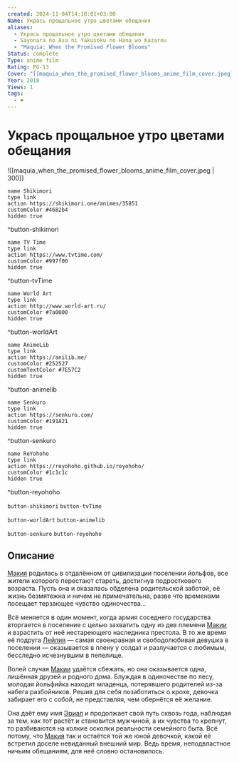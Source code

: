 ```yaml
---
created: 2024-11-04T14:18:01+03:00
Name: Укрась прощальное утро цветами обещания
aliases:
  - Укрась прощальное утро цветами обещания
  - Sayonara no Asa ni Yakusoku no Hana wo Kazarou
  - "Maquia: When the Promised Flower Blooms"
Status: complete
Type: anime film
Rating: PG-13
Cover: "[[maquia_when_the_promised_flower_blooms_anime_film_cover.jpeg]]"
Year: 2018
Views: 1
tags:
  - ❤
---
```


# Укрась прощальное утро цветами обещания

![[maquia_when_the_promised_flower_blooms_anime_film_cover.jpeg | 300]]

```button
name Shikimori
type link
action https://shikimori.one/animes/35851
customColor #4682b4
hidden true
```
^button-shikimori

```button
name TV Time
type link
action https://www.tvtime.com/
customColor #997f00
hidden true
```
^button-tvTime

```button
name World Art
type link
action http://www.world-art.ru/
customColor #7a0000
hidden true
```
^button-worldArt

```button
name AnimeLib
type link
action https://anilib.me/
customColor #252527
customTextColor #7E57C2
hidden true
```
^button-animelib

```button
name Senkuro
type link
action https://senkuro.com/
customColor #191A21
hidden true
```
^button-senkuro

```button
name ReYohoho
type link
action https://reyohoho.github.io/reyohoho/
customColor #1c1c1c
hidden true
```
^button-reyohoho

`button-shikimori` `button-tvTime`

`button-worldArt` `button-animelib`

`button-senkuro` `button-reyohoho`

## Описание

[Макия](https://shikimori.one/characters/157299-maquia) родилась в отдалённом от цивилизации поселении йольфов, все жители которого перестают стареть, достигнув подросткового возраста. Пусть она и оказалась обделена родительской заботой, её жизнь безмятежна и ничем не примечательна, разве что временами посещает терзающее чувство одиночества...

Всё меняется в один момент, когда армия соседнего государства вторгается в поселение с целью захватить одну из дев племени [Макии](https://shikimori.one/characters/157299-maquia) и взрастить от неё нестареющего наследника престола. В то же время её подруга [Лейлия](https://shikimori.one/characters/157301-leilia) — самая своенравная и свободолюбивая девушка в поселении — оказывается в плену у солдат и разлучается с любимым, бесследно исчезнувшим в пепелище.

Волей случая [Макии](https://shikimori.one/characters/157299-maquia) удаётся сбежать, но она оказывается одна, лишённая друзей и родного дома. Блуждая в одиночестве по лесу, молодая йольфийка находит младенца, потерявшего родителей из-за набега разбойников. Решив для себя позаботиться о крохе, девочка забирает его с собой, не представляя, чем обернётся её желание.

Она даёт ему имя [Эриал](https://shikimori.one/characters/157300-ariel) и продолжает свой путь сквозь года, наблюдая за тем, как тот растёт и становится мужчиной, а их чувства то крепнут, то разбиваются на колкие осколки реальности семейного быта. Всё потому, что [Макия](https://shikimori.one/characters/157299-maquia) так и остаётся той же юной девочкой, какой её встретил доселе невиданный внешний мир. Ведь время, неподвластное ничьим обещаниям, для неё словно остановилось.
